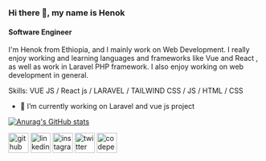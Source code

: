 ### Hi there 👋, my name is Henok
#### Software Engineer
I'm Henok from Ethiopia, and I mainly work on Web Development. I really enjoy working and learning languages and frameworks like Vue and React , as well as work in Laravel PHP framework. I also enjoy working on web development in general.

Skills: VUE JS / React js / LARAVEL / TAILWIND CSS / JS / HTML / CSS

- 🔭 I’m currently working on Laravel and vue js project  

[![Anurag's GitHub stats](https://github-readme-stats.vercel.app/api?username=henok-tesfu)](https://github.com/anuraghazra/github-readme-stats)


[<img src='https://cdn.jsdelivr.net/npm/simple-icons@3.0.1/icons/github.svg' alt='github' height='40'>](https://github.com/Henok-tesfu)  [<img src='https://cdn.jsdelivr.net/npm/simple-icons@3.0.1/icons/linkedin.svg' alt='linkedin' height='40'>](https://www.linkedin.com/in/henok-tesfu-code47//)  [<img src='https://cdn.jsdelivr.net/npm/simple-icons@3.0.1/icons/instagram.svg' alt='instagram' height='40'>](https://www.instagram.com/henok_tesfu/)  [<img src='https://cdn.jsdelivr.net/npm/simple-icons@3.0.1/icons/twitter.svg' alt='twitter' height='40'>](https://twitter.com//TesfuHenok)  [<img src='https://cdn.jsdelivr.net/npm/simple-icons@3.0.1/icons/codepen.svg' alt='codepen' height='40'>](https://codepen.io/henok-tesfu)  






<!--
**henok-tesfu/henok-tesfu** is a ✨ _special_ ✨ repository because its `README.md` (this file) appears on your GitHub profile.

Here are some ideas to get you started:

- 🔭 I’m currently working on ...
- 🌱 I’m currently learning ...
- 👯 I’m looking to collaborate on ...
- 🤔 I’m looking for help with ...
- 💬 Ask me about ...
- 📫 How to reach me: 
- 😄 Pronouns: ...
- ⚡ Fun fact: ...
-->
